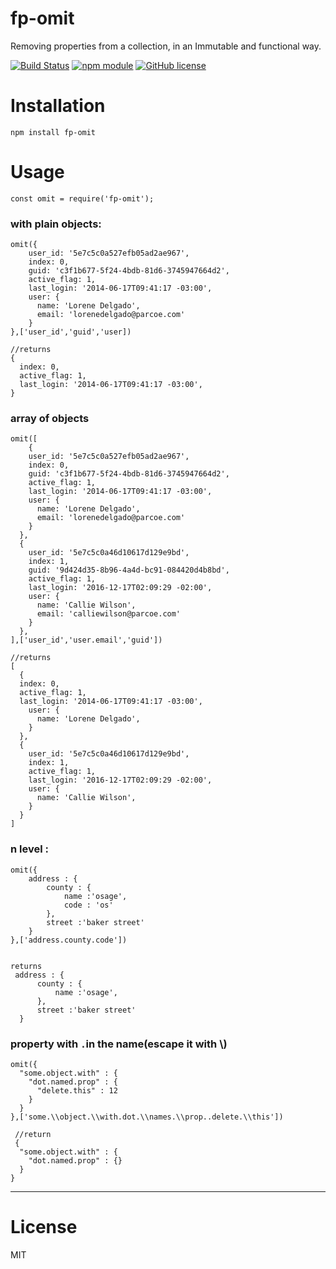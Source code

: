 # fp-omit

Removing properties from a collection, in an Immutable and functional way.

[![Build Status](https://travis-ci.com/ahhmarr/fp-omit.svg?branch=master)](https://travis-ci.com/ahhmarr/fp-omit)
[![npm module](https://badge.fury.io/js/fp-omit.svg)](https://www.npmjs.org/package/fp-omit)
[![GitHub license](https://img.shields.io/github/license/ahhmarr/fp-omit.svg)](https://github.com/ahhmarr/fp-omit/blob/master/LICENSE)

# Installation

```
npm install fp-omit
```

# Usage

```
const omit = require('fp-omit');
```

### with plain objects:

```
omit({
    user_id: '5e7c5c0a527efb05ad2ae967',
    index: 0,
    guid: 'c3f1b677-5f24-4bdb-81d6-3745947664d2',
    active_flag: 1,
    last_login: '2014-06-17T09:41:17 -03:00',
    user: {
      name: 'Lorene Delgado',
      email: 'lorenedelgado@parcoe.com'
    }
},['user_id','guid','user])

```

```
//returns
{
  index: 0,
  active_flag: 1,
  last_login: '2014-06-17T09:41:17 -03:00',
}
```

### array of objects

```
omit([
    {
    user_id: '5e7c5c0a527efb05ad2ae967',
    index: 0,
    guid: 'c3f1b677-5f24-4bdb-81d6-3745947664d2',
    active_flag: 1,
    last_login: '2014-06-17T09:41:17 -03:00',
    user: {
      name: 'Lorene Delgado',
      email: 'lorenedelgado@parcoe.com'
    }
  },
  {
    user_id: '5e7c5c0a46d10617d129e9bd',
    index: 1,
    guid: '9d424d35-8b96-4a4d-bc91-084420d4b8bd',
    active_flag: 1,
    last_login: '2016-12-17T02:09:29 -02:00',
    user: {
      name: 'Callie Wilson',
      email: 'calliewilson@parcoe.com'
    }
  },
],['user_id','user.email','guid'])

```

```
//returns
[
  {
  index: 0,
  active_flag: 1,
  last_login: '2014-06-17T09:41:17 -03:00',
    user: {
      name: 'Lorene Delgado',
    }
  },
  {
    user_id: '5e7c5c0a46d10617d129e9bd',
    index: 1,
    active_flag: 1,
    last_login: '2016-12-17T02:09:29 -02:00',
    user: {
      name: 'Callie Wilson',
    }
  }
]
```

### n level :

```
omit({
    address : {
        county : {
            name :'osage',
            code : 'os'
        },
        street :'baker street'
    }
},['address.county.code'])


```

```
returns
 address : {
      county : {
          name :'osage',
      },
      street :'baker street'
  }
```

### property with `.`in the name(escape it with \\)

```
omit({
  "some.object.with" : {
    "dot.named.prop" : {
      "delete.this" : 12
    }
  }
},['some.\\object.\\with.dot.\\names.\\prop..delete.\\this'])
```

```
 //return
 {
  "some.object.with" : {
    "dot.named.prop" : {}
  }
}
```

---

# License

MIT
